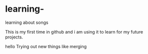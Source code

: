 # learning-
learning about songs
 
This is my first time in github and i am using it to learn for my future projects.

hello
Trying out new things like merging